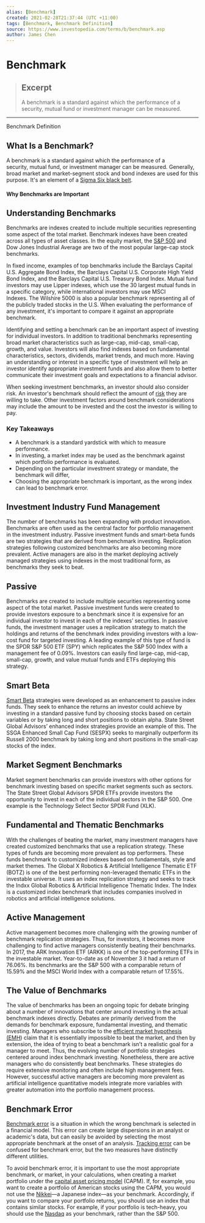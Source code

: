 ```yaml
---
alias: [Benchmark]
created: 2021-02-28T21:37:44 (UTC +11:00)
tags: [Benchmark, Benchmark Definition]
source: https://www.investopedia.com/terms/b/benchmark.asp
author: James Chen
---
```


# Benchmark

> ## Excerpt
> A benchmark is a standard against which the performance of a security, mutual fund or investment manager can be measured.

---

Benchmark Definition
## What Is a Benchmark?

A benchmark is a standard against which the performance of a security, mutual fund, or investment manager can be measured. Generally, broad market and market-segment stock and bond indexes are used for this purpose. It's an element of a [Sigma Six black belt](https://www.investopedia.com/articles/investing/102014/guide-six-sigma-black-belt.asp).

#### Why Benchmarks are Important

## Understanding Benchmarks

Benchmarks are indexes created to include multiple securities representing some aspect of the total market. Benchmark indexes have been created across all types of asset classes. In the equity market, the [S&P 500](https://www.investopedia.com/terms/s/sp500.asp) and Dow Jones Industrial Average are two of the most popular large-cap stock benchmarks.

In fixed income, examples of top benchmarks include the Barclays Capital U.S. Aggregate Bond Index, the Barclays Capital U.S. Corporate High Yield Bond Index, and the Barclays Capital U.S. Treasury Bond Index. Mutual fund investors may use Lipper indexes, which use the 30 largest mutual funds in a specific category, while international investors may use MSCI Indexes. The Wilshire 5000 is also a popular benchmark representing all of the publicly traded stocks in the U.S. When evaluating the performance of any investment, it's important to compare it against an appropriate benchmark.

Identifying and setting a benchmark can be an important aspect of investing for individual investors. In addition to traditional benchmarks representing broad market characteristics such as large-cap, mid-cap, small-cap, growth, and value. Investors will also find indexes based on fundamental characteristics, sectors, dividends, market trends, and much more. Having an understanding or interest in a specific type of investment will help an investor identify appropriate investment funds and also allow them to better communicate their investment goals and expectations to a financial advisor.

When seeking investment benchmarks, an investor should also consider risk. An investor's benchmark should reflect the amount of [risk](https://www.investopedia.com/terms/r/risk.asp) they are willing to take. Other investment factors around benchmark considerations may include the amount to be invested and the cost the investor is willing to pay.

### Key Takeaways

-   A benchmark is a standard yardstick with which to measure performance.
-   In investing, a market index may be used as the benchmark against which portfolio performance is evaluated.
-   Depending on the particular investment strategy or mandate, the benchmark will differ,
-   Choosing the appropriate benchmark is important, as the wrong index can lead to benchmark error.

## Investment Industry Fund Management

The number of benchmarks has been expanding with product innovation. Benchmarks are often used as the central factor for portfolio management in the investment industry. Passive investment funds and smart-beta funds are two strategies that are derived from benchmark investing. Replication strategies following customized benchmarks are also becoming more prevalent. Active managers are also in the market deploying actively managed strategies using indexes in the most traditional form, as benchmarks they seek to beat.

## Passive

Benchmarks are created to include multiple securities representing some aspect of the total market. Passive investment funds were created to provide investors exposure to a benchmark since it is expensive for an individual investor to invest in each of the indexes’ securities. In passive funds, the investment manager uses a replication strategy to match the holdings and returns of the benchmark index providing investors with a low-cost fund for targeted investing. A leading example of this type of fund is the SPDR S&P 500 ETF (SPY) which replicates the S&P 500 Index with a management fee of 0.09%. Investors can easily find large-cap, mid-cap, small-cap, growth, and value mutual funds and ETFs deploying this strategy. 

## Smart Beta

[Smart Beta](https://www.investopedia.com/terms/s/smart-beta.asp) strategies were developed as an enhancement to passive index funds. They seek to enhance the returns an investor could achieve by investing in a standard passive fund by choosing stocks based on certain variables or by taking long and short positions to obtain alpha. State Street Global Advisors’ enhanced index strategies provide an example of this. The SSGA Enhanced Small Cap Fund (SESPX) seeks to marginally outperform its Russell 2000 benchmark by taking long and short positions in the small-cap stocks of the index.

## Market Segment Benchmarks

Market segment benchmarks can provide investors with other options for benchmark investing based on specific market segments such as sectors. The State Street Global Advisors SPDR ETFs provide investors the opportunity to invest in each of the individual sectors in the S&P 500. One example is the Technology Select Sector SPDR Fund (XLK).

## Fundamental and Thematic Benchmarks

With the challenges of beating the market, many investment managers have created customized benchmarks that use a replication strategy. These types of funds are becoming more prevalent as top performers. These funds benchmark to customized indexes based on fundamentals, style and market themes. The Global X Robotics & Artificial Intelligence Thematic ETF (BOTZ) is one of the best performing non-leveraged thematic ETFs in the investable universe. It uses an index replication strategy and seeks to track the Indxx Global Robotics & Artificial Intelligence Thematic Index. The Index is a customized index benchmark that includes companies involved in robotics and artificial intelligence solutions.

## Active Management

Active management becomes more challenging with the growing number of benchmark replication strategies. Thus, for investors, it becomes more challenging to find active managers consistently beating their benchmarks. In 2017, the ARK Innovation ETF (ARKK) is one of the top-performing ETFs in the investable market. Year-to-date as of November 3 it had a return of 76.06%. Its benchmarks are the S&P 500 with a comparable return of 15.59% and the MSCI World Index with a comparable return of 17.55%.

## The Value of Benchmarks

The value of benchmarks has been an ongoing topic for debate bringing about a number of innovations that center around investing in the actual benchmark indexes directly. Debates are primarily derived from the demands for benchmark exposure, fundamental investing, and thematic investing. Managers who subscribe to the [efficient market hypothesis (EMH](https://www.investopedia.com/terms/e/efficientmarkethypothesis.asp)) claim that it is essentially impossible to beat the market, and then by extension, the idea of trying to beat a benchmark isn’t a realistic goal for a manager to meet. Thus, the evolving number of portfolio strategies centered around index benchmark investing. Nonetheless, there are active managers who do consistently beat benchmarks. These strategies do require extensive monitoring and often include high management fees. However, successful active managers are becoming more prevalent as artificial intelligence quantitative models integrate more variables with greater automation into the portfolio management process.

## Benchmark Error

[Benchmark error](https://www.investopedia.com/terms/b/benchmarkerror.asp) is a situation in which the wrong benchmark is selected in a financial model. This error can create large dispersions in an analyst or academic's data, but can easily be avoided by selecting the most appropriate benchmark at the onset of an analysis. [Tracking error](https://www.investopedia.com/terms/t/trackingerror.asp) can be confused for benchmark error, but the two measures have distinctly different utilities.

To avoid benchmark error, it is important to use the most appropriate benchmark, or market, in your calculations, when creating a market portfolio under the [capital asset pricing model](https://www.investopedia.com/terms/c/capm.asp) (CAPM). If, for example, you want to create a portfolio of American stocks using the CAPM, you would not use the [Nikkei](https://www.investopedia.com/terms/n/nikkei.asp)—a Japanese index—as your benchmark. Accordingly, if you want to compare your portfolio returns, you should use an index that contains similar stocks. For example, if your portfolio is tech-heavy, you should use the [Nasdaq](https://www.investopedia.com/terms/n/nasdaq.asp) as your benchmark, rather than the S&P 500.
